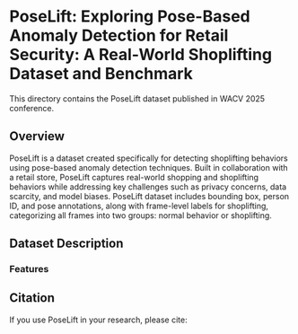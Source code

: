 # PoseLift: Exploring Pose-Based Anomaly Detection for Retail Security: A Real-World Shoplifting Dataset and Benchmark
This directory contains the PoseLift dataset published in WACV 2025 conference.
## Overview
PoseLift is a dataset created specifically for detecting shoplifting behaviors using pose-based anomaly detection techniques. Built in collaboration with a retail store, PoseLift captures real-world shopping and shoplifting behaviors while addressing key challenges such as privacy concerns, data scarcity, and model biases. PoseLift dataset includes bounding box, person ID, and pose annotations, along with frame-level labels for shoplifting, categorizing all frames into two groups: normal behavior or shoplifting.

## Dataset Description
### Features


## Citation
If you use PoseLift in your research, please cite:
